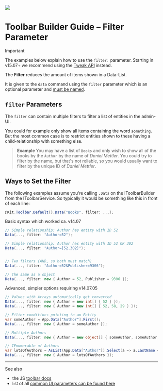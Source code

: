 ﻿---
uid: ToSic.Sxc.Services.ToolbarBuilder.DataFilter
---

<img src="~/assets/features/toolbar.svg" class="feature">

# Toolbar Builder Guide – Filter Parameter

> [!IMPORTANT]
> The examples below explain how to use the `filter:` parameter.
> Starting in v15.07+ we recommend using the [Tweak API](xref:ToSic.Sxc.Services.ToolbarBuilder.TweakButtons) instead.

The **Filter** reduces the amount of items shown in a Data-List.  

It is given to the `data` command using the `filter` parameter
which is an optional parameter and [must be named](xref:NetCode.Conventions.NamedParameters).

## `filter` Parameters

The `filter` can contain multiple filters to filter a list of entities in the admin-UI.

You could for example only show all items containing the word `something`.
But the most common case is to restrict entities shown to these
having a child-relationship with something else.

> **Example**
> You may have a list of `Books` and only wish to show all of the books
> by the `Author` by the name of _Daniel Mettler_.
> You could try to filter by the name, but that's not reliable,
> so you would usually want to filter by the unique ID of _Daniel Mettler_.


## Ways to Set the Filter

The following examples assume you're calling `.Data` on the IToolbarBuilder from the IToolbarService.
So typically it would be something like this in front of each line:

```c#
@Kit.Toolbar.Default().Data("Books", filter: ...);
```

Basic syntax which worked ca. v14.07

```c#
// Simple relationship: Author has entity with ID 52
Data(..., filter: "Author=52");

// Simple relationship: Author has entity with ID 52 OR 302
Data(..., filter: "Author=[52,302]");


// Two filters (AND, so both must match)
Data(..., filter: "Author=52&Publisher=9306");

// The same as a object
Data(..., filter: new { Author = 52, Publisher = 9306 }); 
```

Advanced, simpler options requiring v14.07.05

```c#
// Values with Arrays automatically get converted
Data(..., filter: new { Author = new int[] { 52 } }); 
Data(..., filter: new { Author = new int[] { 52, 58, 29 } }); 

// Filter conditions pointing to an Entity
var someAuthor = App.Data["Author"].First();
Data(..., filter: new { Author = someAuthor });

// Multiple Authors
Data(..., filter: new { Author = new object[] { someAuthor, someAuthor } });

// IEnumerable of Authors
var lotsOfAuthors = AsList(App.Data["Author"]).Select(a => a.LastName == "Mettler");
Data(..., filter: new { Author = lotsOfAuthors });
```



---

See also

* the JS [toolbar docs](xref:JsCode.Toolbars.Simple)
* list of all [common UI parameters can be found here](xref:Basics.Browser.EditUx.Toolbars.ButtonUi)
